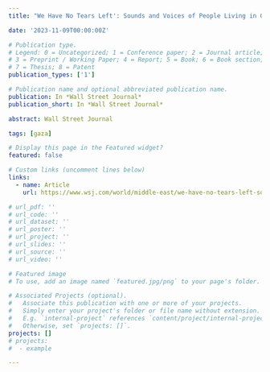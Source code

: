 ```yaml
---
title: "We Have No Tears Left': Sounds and Voices of People Living in Gaza"

date: '2023-11-09T00:00:00Z'

# Publication type.
# Legend: 0 = Uncategorized; 1 = Conference paper; 2 = Journal article;
# 3 = Preprint / Working Paper; 4 = Report; 5 = Book; 6 = Book section;
# 7 = Thesis; 8 = Patent
publication_types: ['1']

# Publication name and optional abbreviated publication name.
publication: In *Wall Street Journal*
publication_short: In *Wall Street Journal*

abstract: Wall Street Journal

tags: [gaza]

# Display this page in the Featured widget?
featured: false

# Custom links (uncomment lines below)
links:
  - name: Article
    url: https://www.wsj.com/world/middle-east/we-have-no-tears-left-sounds-and-voices-of-people-living-in-gaza-a028906f

# url_pdf: ''
# url_code: ''
# url_dataset: ''
# url_poster: ''
# url_project: ''
# url_slides: ''
# url_source: ''
# url_video: ''

# Featured image
# To use, add an image named `featured.jpg/png` to your page's folder.

# Associated Projects (optional).
#   Associate this publication with one or more of your projects.
#   Simply enter your project's folder or file name without extension.
#   E.g. `internal-project` references `content/project/internal-project/index.md`.
#   Otherwise, set `projects: []`.
projects: []
# projects:
#  - example

---
```

